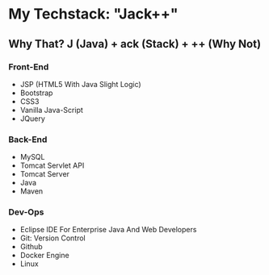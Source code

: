# My Techstack: "Jack++"
## Why That? J (Java) + ack (Stack) + ++ (Why Not)

### Front-End
- JSP (HTML5 With Java Slight Logic)
- Bootstrap
- CSS3
- Vanilla Java-Script
- JQuery

### Back-End
- MySQL
- Tomcat Servlet API
- Tomcat Server
- Java
- Maven

### Dev-Ops
- Eclipse IDE For Enterprise Java And Web Developers
- Git: Version Control
- Github
- Docker Engine
- Linux
